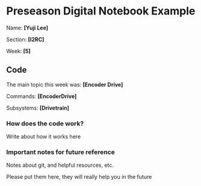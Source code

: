 # Preseason Digital Notebook Example
Name: **[Yuji Lee]**

Section: **[I2RC]**

Week: **[5]**


## Code

The main topic this week was: **[Encoder Drive]**

Commands: **[EncoderDrive]**

Subsystems: **[Drivetrain]**

### How does the code work?
Write about how it works here


### Important notes for future reference
Notes about git, and helpful resources, etc. 

Please put them here, they will really help you in the future 